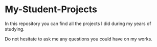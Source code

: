 # My-Student-Projects
In this repository you can find all the projects I did during my years of studying.

Do not hesitate to ask me any questions you could have on my works.
